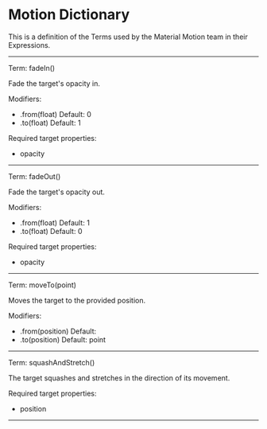# Motion Dictionary

This is a definition of the Terms used by the Material Motion team in their Expressions.

---

Term: fadeIn()

Fade the target's opacity in.

Modifiers:

- .from(float) Default: 0
- .to(float)   Default: 1

Required target properties:

- opacity

---

Term: fadeOut()

Fade the target's opacity out.

Modifiers:

- .from(float) Default: 1
- .to(float)   Default: 0

Required target properties:

- opacity

---

Term: moveTo(point)

Moves the target to the provided position.

Modifiers:

- .from(position) Default: <null>
- .to(position)   Default: point

---

Term: squashAndStretch()

The target squashes and stretches in the direction of its movement.

Required target properties:

- position

---
